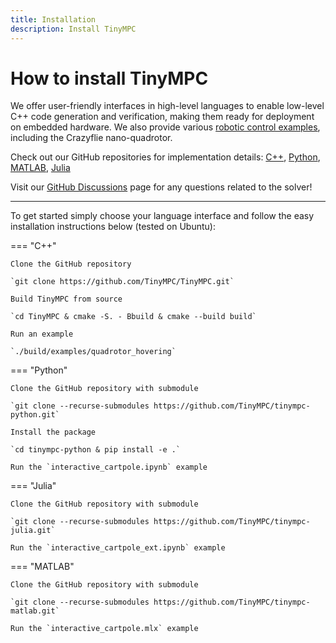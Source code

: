 ```yaml
---
title: Installation
description: Install TinyMPC
---
```


# How to install TinyMPC

We offer user-friendly interfaces in high-level languages to enable low-level C++ code generation and verification, making them ready for deployment on embedded hardware. We also provide various [robotic control examples](examples.md), including the Crazyflie nano-quadrotor.

Check out our GitHub repositories for implementation details: [C++](https://github.com/TinyMPC/TinyMPC), [Python](https://github.com/TinyMPC/tinympc-python), [MATLAB](https://github.com/TinyMPC/tinympc-matlab), [Julia](https://github.com/TinyMPC/tinympc-julia)

Visit our [GitHub Discussions](https://github.com/TinyMPC/discussions) page for any questions related to the solver!

---

To get started simply choose your language interface and follow the easy installation instructions below (tested on Ubuntu):

=== "C++"

    Clone the GitHub repository 

    `git clone https://github.com/TinyMPC/TinyMPC.git`

    Build TinyMPC from source

    `cd TinyMPC & cmake -S. - Bbuild & cmake --build build`

    Run an example

    `./build/examples/quadrotor_hovering`


=== "Python"

    Clone the GitHub repository with submodule

    `git clone --recurse-submodules https://github.com/TinyMPC/tinympc-python.git`

    Install the package

    `cd tinympc-python & pip install -e .`

    Run the `interactive_cartpole.ipynb` example


=== "Julia"

    Clone the GitHub repository with submodule

    `git clone --recurse-submodules https://github.com/TinyMPC/tinympc-julia.git`

    Run the `interactive_cartpole_ext.ipynb` example

=== "MATLAB"

    Clone the GitHub repository with submodule

    `git clone --recurse-submodules https://github.com/TinyMPC/tinympc-matlab.git`

    Run the `interactive_cartpole.mlx` example
